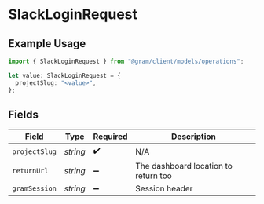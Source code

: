 # SlackLoginRequest

## Example Usage

```typescript
import { SlackLoginRequest } from "@gram/client/models/operations";

let value: SlackLoginRequest = {
  projectSlug: "<value>",
};
```

## Fields

| Field                                | Type                                 | Required                             | Description                          |
| ------------------------------------ | ------------------------------------ | ------------------------------------ | ------------------------------------ |
| `projectSlug`                        | *string*                             | :heavy_check_mark:                   | N/A                                  |
| `returnUrl`                          | *string*                             | :heavy_minus_sign:                   | The dashboard location to return too |
| `gramSession`                        | *string*                             | :heavy_minus_sign:                   | Session header                       |